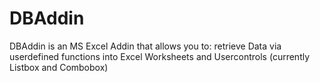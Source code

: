 # DBAddin
DBAddin is an MS Excel Addin that allows you to: retrieve Data via userdefined functions into Excel Worksheets and Usercontrols (currently Listbox and Combobox)
